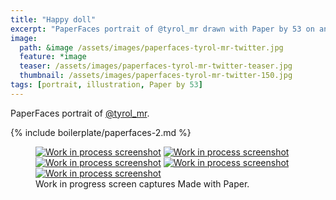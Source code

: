 ```yaml
---
title: "Happy doll"
excerpt: "PaperFaces portrait of @tyrol_mr drawn with Paper by 53 on an iPad."
image: 
  path: &image /assets/images/paperfaces-tyrol-mr-twitter.jpg 
  feature: *image
  teaser: /assets/images/paperfaces-tyrol-mr-twitter-teaser.jpg
  thumbnail: /assets/images/paperfaces-tyrol-mr-twitter-150.jpg
tags: [portrait, illustration, Paper by 53]
---
```


PaperFaces portrait of [@tyrol_mr](http://twitter.com/tyrol_mr).

{% include boilerplate/paperfaces-2.md %}

<figure class="third">
  <a href="{{ site.url }}/assets/images/paperfaces-tyrol-mr-process-1-lg.jpg"><img src="{{ site.url }}/assets/images/paperfaces-tyrol-mr-process-1-600.jpg" alt="Work in process screenshot"></a>
  <a href="{{ site.url }}/assets/images/paperfaces-tyrol-mr-process-2-lg.jpg"><img src="{{ site.url }}/assets/images/paperfaces-tyrol-mr-process-2-600.jpg" alt="Work in process screenshot"></a>
  <a href="{{ site.url }}/assets/images/paperfaces-tyrol-mr-process-3-lg.jpg"><img src="{{ site.url }}/assets/images/paperfaces-tyrol-mr-process-3-600.jpg" alt="Work in process screenshot"></a>
  <a href="{{ site.url }}/assets/images/paperfaces-tyrol-mr-process-4-lg.jpg"><img src="{{ site.url }}/assets/images/paperfaces-tyrol-mr-process-4-600.jpg" alt="Work in process screenshot"></a>
  <a href="{{ site.url }}/assets/images/paperfaces-tyrol-mr-process-5-lg.jpg"><img src="{{ site.url }}/assets/images/paperfaces-tyrol-mr-process-5-600.jpg" alt="Work in process screenshot"></a>
  <figcaption>Work in progress screen captures Made with Paper.</figcaption>
</figure>
